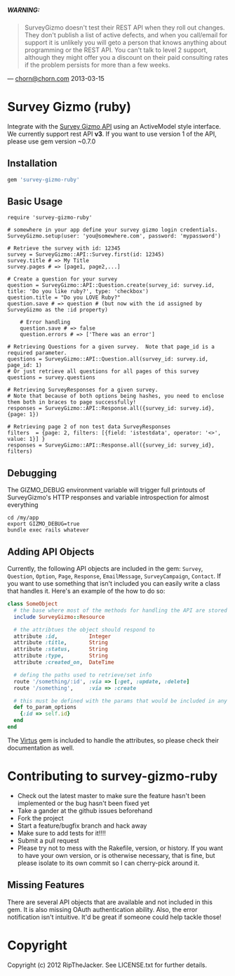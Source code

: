 ##### WARNING:

> SurveyGizmo doesn't test their REST API when they roll out changes.  They don't publish a list of active defects, and when you call/email for support it is unlikely you will geto a person that knows anything about programming or the REST API.  You can't talk to level 2 support, although they might offer you a discount on their paid consulting rates if the problem persists for more than a few weeks.

— chorn@chorn.com 2013-03-15

# Survey Gizmo (ruby)

Integrate with the [Survey Gizmo API](http://apisurveygizmo.helpgizmo.com/help) using an ActiveModel style interface. We currently support rest API **v3**. If you want to use version 1 of the API, please use gem version ~0.7.0

## Installation

```ruby
gem 'survey-gizmo-ruby'
```

## Basic Usage

	require 'survey-gizmo-ruby'
	
	# somewhere in your app define your survey gizmo login credentials.
	SurveyGizmo.setup(user: 'you@somewhere.com', password: 'mypassword')
	
	# Retrieve the survey with id: 12345
	survey = SurveyGizmo::API::Survey.first(id: 12345)
	survey.title # => My Title
	survey.pages # => [page1, page2,...]
	
	# Create a question for your survey
	question = SurveyGizmo::API::Question.create(survey_id: survey.id, title: 'Do you like ruby?', type: 'checkbox')
	question.title = "Do you LOVE Ruby?"
	question.save # => question # (but now with the id assigned by SurveyGizmo as the :id property) 
	
        # Error handling
        question.save # => false
        question.errors # => ['There was an error']
	
	# Retrieving Questions for a given survey.  Note that page_id is a required parameter.
	questions = SurveyGizmo::API::Question.all(survey_id: survey.id, page_id: 1)
	# Or just retrieve all questions for all pages of this survey
	questions = survey.questions
	
	# Retrieving SurveyResponses for a given survey.  
	# Note that because of both options being hashes, you need to enclose them both in braces to page successfully!
	responses = SurveyGizmo::API::Response.all({survey_id: survey.id}, {page: 1})
	
	# Retrieving page 2 of non test data SurveyResponses
	filters  = {page: 2, filters: [{field: 'istestdata', operator: '<>', value: 1}] }
	responses = SurveyGizmo::API::Response.all({survey_id: survey_id}, filters)

## Debugging

The GIZMO_DEBUG environment variable will trigger full printouts of SurveyGizmo's HTTP responses and variable introspection for almost everything

	cd /my/app
	export GIZMO_DEBUG=true
	bundle exec rails whatever

## Adding API Objects

Currently, the following API objects are included in the gem: `Survey`, `Question`, `Option`, `Page`, `Response`, `EmailMessage`, `SurveyCampaign`, `Contact`. If you want to use something that isn't included you can easily write a class that handles it. Here's an example of the how to do so:

```ruby
class SomeObject
  # the base where most of the methods for handling the API are stored
  include SurveyGizmo::Resource

  # the attribtues the object should respond to
  attribute :id,          Integer
  attribute :title,       String
  attribute :status,      String
  attribute :type,        String
  attribute :created_on,  DateTime

  # defing the paths used to retrieve/set info
  route '/something/:id', :via => [:get, :update, :delete]
  route '/something',     :via => :create

  # this must be defined with the params that would be included in any route
  def to_param_options
    {:id => self.id}
  end
end
```

The [Virtus](https://github.com/solnic/virtus) gem is included to handle the attributes, so please check their documentation as well.

# Contributing to survey-gizmo-ruby

* Check out the latest master to make sure the feature hasn't been implemented or the bug hasn't been fixed yet
* Take a gander at the github issues beforehand
* Fork the project
* Start a feature/bugfix branch and hack away
* Make sure to add tests for it!!!!
* Submit a pull request
* Please try not to mess with the Rakefile, version, or history. If you want to have your own version, or is otherwise necessary, that is fine, but please isolate to its own commit so I can cherry-pick around it.

## Missing Features

There are several API objects that are available and not included in this gem. It is also missing OAuth authentication ability. Also, the error notification isn't intuitive. It'd be great if someone could help tackle those!


# Copyright

Copyright (c) 2012 RipTheJacker. See LICENSE.txt for
further details.

